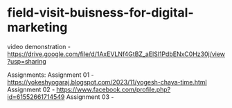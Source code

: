 # field-visit-buisness-for-digital-marketing
video demonstration - https://drive.google.com/file/d/1AxEVLNf4GtBZ_aElSl1PdbENxC0Hz30j/view?usp=sharing

Assignments:
Assignment 01 - https://yokeshyogaraj.blogspot.com/2023/11/yogesh-chaya-time.html
Assignment 02 - https://www.facebook.com/profile.php?id=61552661714549
Assignment 03 - 
